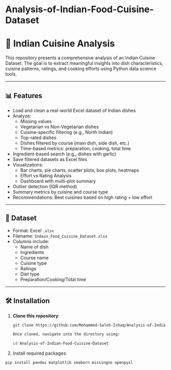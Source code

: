 # Analysis-of-Indian-Food-Cuisine-Dataset

# 🍛 Indian Cuisine Analysis

This repository presents a comprehensive analysis of an Indian Cuisine Dataset. The goal is to extract meaningful
insights into dish characteristics, cuisine patterns, ratings, and cooking efforts using Python data science tools.

---

## 📊 Features

- Load and clean a real-world Excel dataset of Indian dishes
- Analyze:
  - Missing values
  - Vegetarian vs Non-Vegetarian dishes
  - Cuisine-specific filtering (e.g., North Indian)
  - Top-rated dishes
  - Dishes filtered by course (main dish, side dish, etc.)
  - Time-based metrics: preparation, cooking, total time
- Ingredient-based search (e.g., dishes with garlic)
- Save filtered datasets as Excel files
- Visualizations:
  - Bar charts, pie charts, scatter plots, box plots, heatmaps
  - Effort vs Rating Analysis
  - Dashboard with multi-plot summary
- Outlier detection (IQR method)
- Summary metrics by cuisine and course type
- Recommendations: Best cuisines based on high rating + low effort

---

## 📁 Dataset

- Format: Excel `.xlsx`
- Filename: `Indain_Food_Cuisine_Dataset.xlsx`
- Columns include:
  - Name of dish
  - Ingredients
  - Course name
  - Cuisine type
  - Ratings
  - Diet type
  - Preparation/Cooking/Total time

---

## 🛠️ Installation

1. **Clone this repository**:
   ```bash
   git clone https://github.com/Mohammed-Saleh-Ishaq/Analysis-of-Indian-Food-Cuisine-Dataset.git

   Once cloned, navigate into the directory using:

   cd Analysis-of-Indian-Food-Cuisine-Dataset

2. Install required packages:

```bash
pip install pandas matplotlib seaborn missingno openpyxl
